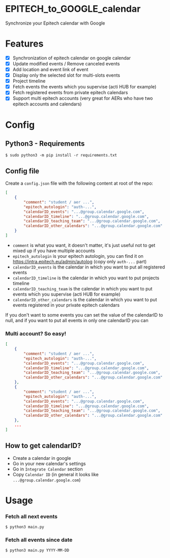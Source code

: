 # EPITECH_to_GOOGLE_calendar

Synchronize your Epitech calendar with Google

# Features

  - [x] Synchronization of epitech calendar on google calendar
  - [x] Update modified events / Remove canceled events
  - [x] Add location and event link of event
  - [x] Display only the selected slot for multi-slots events
  - [x] Project timeline
  - [x] Fetch events the events which you supervise (acti HUB for example)
  - [x] Fetch registered events from private epitech calendars
  - [x] Support multi epitech accounts (very great for AERs who have two epitech accounts and calendars)

# Config

## Python3 - Requirements

```
$ sudo python3 -m pip install -r requirements.txt
```

## Config file

Create a `config.json` file with the following content at root of the repo:

```json
[
    {
        "comment": "student / aer ...",
        "epitech_autologin": "auth-...",
        "calendarID_events": "...@group.calendar.google.com",
        "calendarID_timeline": "...@group.calendar.google.com",
        "calendarID_teaching_team": "...@group.calendar.google.com",
        "calendarID_other_calendars": "...@group.calendar.google.com"
    }
]
```

 - `comment` is what you want, it doesn't matter, it's just useful not to get mixed up if you have multiple accounts
 - `epitech_autologin` is your epitech autologin, you can find it on https://intra.epitech.eu/admin/autolog (copy only `auth-...` part)
 - `calendarID_events` is the calendar in which you want to put all registered events
 - `calendarID_timeline` is the calendar in which you want to put projects timeline
 - `calendarID_teaching_team` is the calendar in which you want to put events which you supervise (acti HUB for example)
 - `calendarID_other_calendars` is the calendar in which you want to put events registered in your private epitech calendars

If you don't want to some events you can set the value of the calendarID to null, and if you want to put all events in only one calendarID you can

### Multi account? So easy!

```json
[
    {
        "comment": "student / aer ...",
        "epitech_autologin": "auth-...",
        "calendarID_events": "...@group.calendar.google.com",
        "calendarID_timeline": "...@group.calendar.google.com",
        "calendarID_teaching_team": "...@group.calendar.google.com",
        "calendarID_other_calendars": "...@group.calendar.google.com"
    },
    {
        "comment": "student / aer ...",
        "epitech_autologin": "auth-...",
        "calendarID_events": "...@group.calendar.google.com",
        "calendarID_timeline": "...@group.calendar.google.com",
        "calendarID_teaching_team": "...@group.calendar.google.com",
        "calendarID_other_calendars": "...@group.calendar.google.com"
    },
    ...
]
```

## How to get calendarID?

 - Create a calendar in google
 - Go in your new calendar's settings
 - Go in `Integrate Calendar` section
 - Copy `Calendar ID` (in general it looks like `...@group.calendar.google.com`)

# Usage

### Fetch all next events

```
$ python3 main.py
```

### Fetch all events since date

```
$ python3 main.py YYYY-MM-DD
```